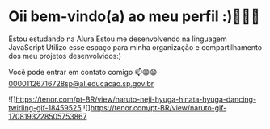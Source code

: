 # Oii bem-vindo(a) ao meu perfil :)💙🖤💙
Estou estudando na Alura
Estou me desenvolvendo na linguagem JavaScript
Utilizo esse espaço para minha organização e compartilhamento dos meu projetos desenvolvidos:)

Você pode entrar em contato comigo 📫😁😁
00001126716728sp@al.educacao.sp.gov.br

![]https://tenor.com/pt-BR/view/naruto-neji-hyuga-hinata-hyuga-dancing-twirling-gif-18459525
![]https://tenor.com/pt-BR/view/naruto-gif-1708193228505753867
